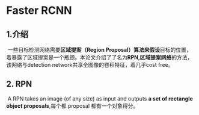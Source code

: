 # Faster RCNN

## 1.介绍

​		一些目标检测网络需要**区域提案（Region Proposal）**算法来**假设**目标的位置，着暴露了区域提案是一个瓶颈。本论文介绍了了名为**RPN,区域提案网络**的方法，该网络与detection network共享全图像的卷积特征，着几乎cost free。

## 2. RPN

​		A RPN takes an image (of any size) as input and outputs **a set of rectangle object proposals**,每个都 proposal 都有一个对象得分。

​		